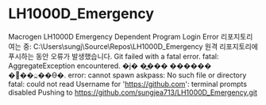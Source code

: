 # LH1000D_Emergency
Macrogen LH1000D Emergency Dependent Program
Login Error
리포지토리 여는 중:
C:\Users\sungj\Source\Repos\LH1000D_Emergency
원격 리포지토리에 푸시하는 동안 오류가 발생했습니다. Git failed with a fatal error.
fatal: AggregateException encountered.
   �ϳ� �̻��� ������ �߻��߽��ϴ�.
error: cannot spawn askpass: No such file or directory
fatal: could not read Username for 'https://github.com': terminal prompts disabled
Pushing to https://github.com/sungjea713/LH1000D_Emergency.git
